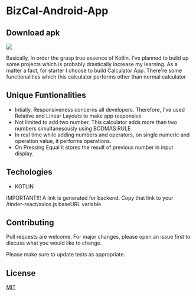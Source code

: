 # BizCal-Android-App

## Download apk
![](https://img.shields.io/github/last-commit/rafeyshah/GawainBook-SocialMediaApp-Mern) 

Basically, In order the grasp true essence of Kotlin. I've planned to build up some projects which is probably drastically increase my learning.
As a matter a fact, for starter I choose to build Calculator App. There're some functionalities which this calculator performs other than normal calculator

## Unique Funtionalities
- Intially, Responsiveness concerns all developers. Therefore, I've used Relative and Linear Layouts to make app responsive
- Not limited to add two number. This calculator adds more than two numbers simultanesously using BODMAS RULE
- In real time while adding numbers and operators, on single numeric and operation value, it performs operations.
- On Pressing Equal it stores the result of previous number in input display.

## Techologies
- KOTLIN

IMPORTANT!!! A link is generated for backend. Copy that link to your /tinder-react/axios.js  baseURL variable.

## Contributing
Pull requests are welcome. For major changes, please open an issue first to discuss what you would like to change.

Please make sure to update tests as appropriate.

## License
[MIT](https://choosealicense.com/licenses/mit/)
